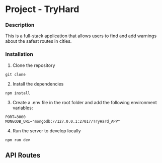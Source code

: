 # Project - TryHard #

### Description ###
This is a full-stack application that allows users to find and add warnings about the safest routes in cities.

### Installation ###
1. Clone the repository
```
git clone
```

2. Install the dependencies
```
npm install
```

3. Create a .env file in the root folder and add the following environment variables:
```
PORT=3000
MONGODB_URI="mongodb://127.0.0.1:27017/TryHard_APP"
```
4. Run the server to develop locally
```
npm run dev
```

## API Routes ##